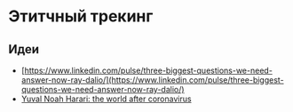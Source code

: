 # Этитчный трекинг



## Идеи

* [https://www.linkedin.com/pulse/three-biggest-questions-we-need-answer-now-ray-dalio/](https://www.linkedin.com/pulse/three-biggest-questions-we-need-answer-now-ray-dalio/)
* [Yuval Noah Harari: the world after coronavirus](https://www.ft.com/content/19d90308-6858-11ea-a3c9-1fe6fedcca75)

